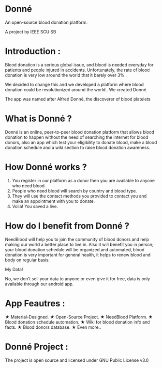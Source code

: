 # Donné

An open-source blood donation platform.

A project by IEEE SCU SB 


# Introduction :

Blood donation is a serious global issue, and blood is needed everyday for patients and people injured in accidents. Unfortunately, the rate of blood donation is very low around the world that it barely over 3% .

We decided to change this and we developed a platform where blood donation could be revolutionized around the world.. 
We created Donné.

The app was named after Alfred Donné, the discoverer of blood platelets 

# What is Donné ?

Donné is an online, peer-to-peer blood donation platform that allows blood donation to happen without the need of searching the internet for blood donors, also an app which test your eligibility to donate blood, make a blood donation schedule and a wiki section to raise blood donation awareness.


# How Donné works ?

1) You register in our platform as a donor then you are available to anyone who need blood.
2) People who need blood will search by country and blood type.
3) They will use the contact methods you provided to contact you and make an appointment with you to donate.
4) Voila! You saved a live.


# How do I benefit from Donné ?

NeedBlood will help you to join the community of blood donors and help making our world a better place to live in. Also it will benefit you in person; your blood donation schedule will be organized and automated, blood donation is very important for general health, it helps to renew blood and body on regular basis.

My Data!

No, we don't sell your data to anyone or even give it for free, data is only available through our android app.


# App Feautres :

★ Material-Designed. 
★ Open-Source Project. 
★ NeedBlood Platform. 
★ Blood donation schedule automation. 
★ Wiki for blood donation info and facts. 
★ Blood donors database. 
★ Even more.. 


# Donné Project :

The project is open source and licensed under GNU Public License v3.0
